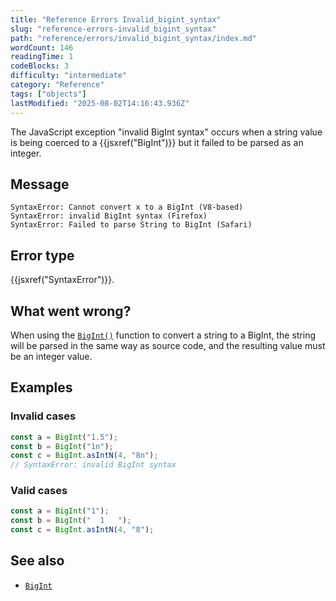 ```yaml
---
title: "Reference Errors Invalid_bigint_syntax"
slug: "reference-errors-invalid_bigint_syntax"
path: "reference/errors/invalid_bigint_syntax/index.md"
wordCount: 146
readingTime: 1
codeBlocks: 3
difficulty: "intermediate"
category: "Reference"
tags: ["objects"]
lastModified: "2025-08-02T14:16:43.936Z"
---
```



The JavaScript exception "invalid BigInt syntax" occurs when a string value is being coerced to a {{jsxref("BigInt")}} but it failed to be parsed as an integer.

## Message

```plain
SyntaxError: Cannot convert x to a BigInt (V8-based)
SyntaxError: invalid BigInt syntax (Firefox)
SyntaxError: Failed to parse String to BigInt (Safari)
```

## Error type

{{jsxref("SyntaxError")}}.

## What went wrong?

When using the [`BigInt()`](/en-US/docs/Web/JavaScript/Reference/Global_Objects/BigInt/BigInt) function to convert a string to a BigInt, the string will be parsed in the same way as source code, and the resulting value must be an integer value.

## Examples

### Invalid cases

```js example-bad
const a = BigInt("1.5");
const b = BigInt("1n");
const c = BigInt.asIntN(4, "8n");
// SyntaxError: invalid BigInt syntax
```

### Valid cases

```js example-good
const a = BigInt("1");
const b = BigInt("  1   ");
const c = BigInt.asIntN(4, "8");
```

## See also

- [`BigInt`](/en-US/docs/Web/JavaScript/Reference/Global_Objects/BigInt)
